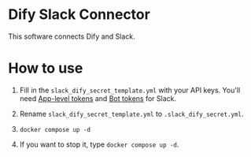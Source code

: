 # Dify Slack Connector
This software connects Dify and Slack.

# How to use
1. Fill in the `slack_dify_secret_template.yml` with your API keys.
You'll need [App-level tokens](https://api.slack.com/concepts/token-types#app-level) and [Bot tokens](https://api.slack.com/concepts/token-types#bot) for Slack.

2. Rename `slack_dify_secret_template.yml` to `.slack_dify_secret.yml`.
3. `docker compose up -d`
4. If you want to stop it, type `docker compose up -d`.
